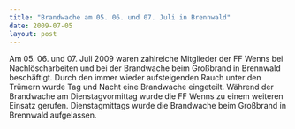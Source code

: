 ```yaml
---
title: "Brandwache am 05. 06. und 07. Juli in Brennwald"
date: 2009-07-05
layout: post
---
```


Am 05. 06. und 07. Juli 2009 waren zahlreiche Mitglieder der FF Wenns bei Nachlöscharbeiten und bei der Brandwache beim Großbrand in Brennwald beschäftigt. Durch den immer wieder aufsteigenden Rauch unter den Trümern wurde Tag und Nacht eine Brandwache eingeteilt. Während der Brandwache am Dienstagvormittag wurde die FF Wenns zu einem weiteren Einsatz gerufen. Dienstagmittags wurde die Brandwache beim Großbrand in Brennwald aufgelassen.